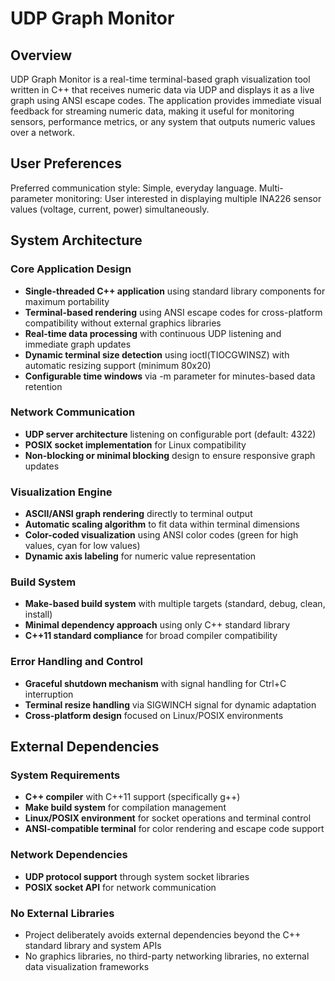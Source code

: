 # UDP Graph Monitor

## Overview

UDP Graph Monitor is a real-time terminal-based graph visualization tool written in C++ that receives numeric data via UDP and displays it as a live graph using ANSI escape codes. The application provides immediate visual feedback for streaming numeric data, making it useful for monitoring sensors, performance metrics, or any system that outputs numeric values over a network.

## User Preferences

Preferred communication style: Simple, everyday language.
Multi-parameter monitoring: User interested in displaying multiple INA226 sensor values (voltage, current, power) simultaneously.

## System Architecture

### Core Application Design
- **Single-threaded C++ application** using standard library components for maximum portability
- **Terminal-based rendering** using ANSI escape codes for cross-platform compatibility without external graphics libraries
- **Real-time data processing** with continuous UDP listening and immediate graph updates
- **Dynamic terminal size detection** using ioctl(TIOCGWINSZ) with automatic resizing support (minimum 80x20)
- **Configurable time windows** via -m parameter for minutes-based data retention

### Network Communication
- **UDP server architecture** listening on configurable port (default: 4322)
- **POSIX socket implementation** for Linux compatibility
- **Non-blocking or minimal blocking** design to ensure responsive graph updates

### Visualization Engine
- **ASCII/ANSI graph rendering** directly to terminal output
- **Automatic scaling algorithm** to fit data within terminal dimensions
- **Color-coded visualization** using ANSI color codes (green for high values, cyan for low values)
- **Dynamic axis labeling** for numeric value representation

### Build System
- **Make-based build system** with multiple targets (standard, debug, clean, install)
- **Minimal dependency approach** using only C++ standard library
- **C++11 standard compliance** for broad compiler compatibility

### Error Handling and Control
- **Graceful shutdown mechanism** with signal handling for Ctrl+C interruption
- **Terminal resize handling** via SIGWINCH signal for dynamic adaptation
- **Cross-platform design** focused on Linux/POSIX environments

## External Dependencies

### System Requirements
- **C++ compiler** with C++11 support (specifically g++)
- **Make build system** for compilation management
- **Linux/POSIX environment** for socket operations and terminal control
- **ANSI-compatible terminal** for color rendering and escape code support

### Network Dependencies
- **UDP protocol support** through system socket libraries
- **POSIX socket API** for network communication

### No External Libraries
- Project deliberately avoids external dependencies beyond the C++ standard library and system APIs
- No graphics libraries, no third-party networking libraries, no external data visualization frameworks